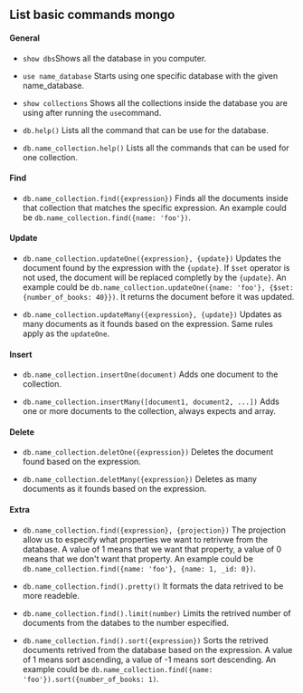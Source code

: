 ## List basic commands mongo

#### General

- `show dbs`Shows all the database in you computer.

- `use name_database` Starts using one specific database with the given name_database.

- `show collections` Shows all the collections inside the database you are using after running the `use`command.

- `db.help()` Lists all the command that can be use for the database.

- `db.name_collection.help()` Lists all the commands that can be used for one collection.


#### Find

- `db.name_collection.find({expression})` Finds all the documents inside that collection that matches the specific expression. An example could be `db.name_collection.find({name: 'foo'})`.


#### Update

- `db.name_collection.updateOne({expression}, {update})` Updates the document found by the expression with the `{update}`. If `$set` operator is not used, the document will be replaced completly by the `{update}`. An example could be `db.name_collection.updateOne({name: 'foo'}, {$set: {number_of_books: 40}})`. It returns the document before it was updated.

- `db.name_collection.updateMany({expression}, {update})` Updates as many documents as it founds based on the expression. Same rules apply as the `updateOne`.


#### Insert

- `db.name_collection.insertOne(document)` Adds one document to the collection.

- `db.name_collection.insertMany([document1, document2, ...])` Adds one or more documents to the collection, always expects and array.


#### Delete

- `db.name_collection.deletOne({expression})` Deletes the document found based on the expression.

- `db.name_collection.deletMany({expression})` Deletes as many documents as it founds based on the expression.


#### Extra

- `db.name_collection.find({expression}, {projection})` The projection allow us to especify what properties we want to retrivwe from the database. A value of 1 means that we want that property, a value of 0 means that we don't want that property. An example could be `db.name_collection.find({name: 'foo'}, {name: 1, _id: 0})`.

- `db.name_collection.find().pretty()` It formats the data retrived to be more readeble.

- `db.name_collection.find().limit(number)` Limits the retrived number of documents from the databes to the number especified.

- `db.name_collection.find().sort({expression})` Sorts the retrived documents retrived from the database based on the expression. A value of 1 means sort ascending, a value of -1 means sort descending. An example could be `db.name_collection.find({name: 'foo'}).sort({number_of_books: 1)`.

